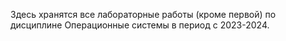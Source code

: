 Здесь хранятся все лабораторные работы (кроме первой) по дисциплине Операционные системы в период с 2023-2024.
